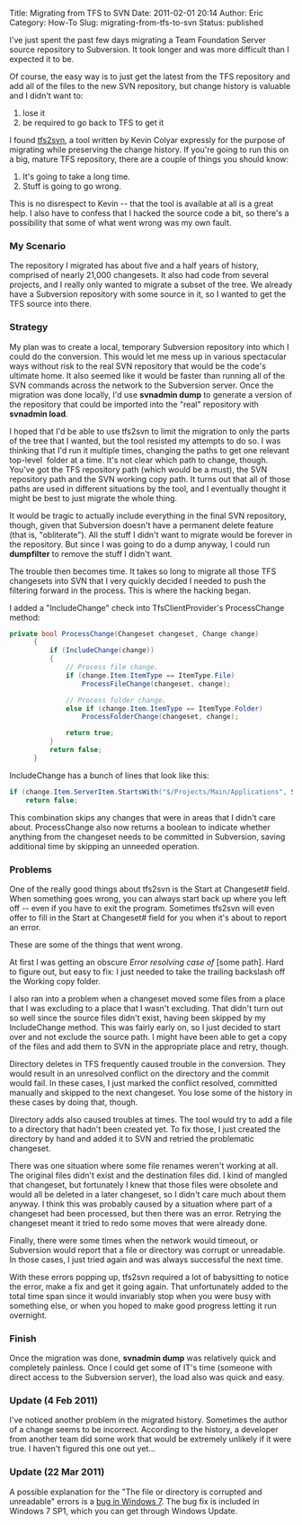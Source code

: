 Title: Migrating from TFS to SVN
Date: 2011-02-01 20:14
Author: Eric
Category: How-To
Slug: migrating-from-tfs-to-svn
Status: published

I've just spent the past few days migrating a Team Foundation Server
source repository to Subversion. It took longer and was more difficult
than I expected it to be.

<!--more-->

Of course, the easy way is to just get the latest from the TFS
repository and add all of the files to the new SVN repository, but
change history is valuable and I didn't want to:

1.  lose it
2.  be required to go back to TFS to get it

I found [tfs2svn](http://sourceforge.net/projects/tfs2svn/), a tool
written by Kevin Colyar expressly for the purpose of migrating while
preserving the change history. If you're going to run this on a big,
mature TFS repository, there are a couple of things you should know:

1.  It's going to take a long time.
2.  Stuff is going to go wrong.

This is no disrespect to Kevin -- that the tool is available at all is a
great help. I also have to confess that I hacked the source code a bit,
so there's a possibility that some of what went wrong was my own fault.

### My Scenario

The repository I migrated has about five and a half years of history,
comprised of nearly 21,000 changesets. It also had code from several
projects, and I really only wanted to migrate a subset of the tree. We
already have a Subversion repository with some source in it, so I wanted
to get the TFS source into there.

### Strategy

My plan was to create a local, temporary Subversion repository into
which I could do the conversion. This would let me mess up in various
spectacular ways without risk to the real SVN repository that would be
the code's ultimate home. It also seemed like it would be faster than
running all of the SVN commands across the network to the Subversion
server. Once the migration was done locally, I'd use **svnadmin dump**
to generate a version of the repository that could be imported into the
"real" repository with **svnadmin load**.

I hoped that I'd be able to use tfs2svn to limit the migration to only
the parts of the tree that I wanted, but the tool resisted my attempts
to do so. I was thinking that I'd run it multiple times, changing the
paths to get one relevant top-level  folder at a time. It's not clear
which path to change, though. You've got the TFS repository path (which
would be a must), the SVN repository path and the SVN working copy path.
It turns out that all of those paths are used in different situations by
the tool, and I eventually thought it might be best to just migrate the
whole thing.

It would be tragic to actually include everything in the final SVN
repository, though, given that Subversion doesn't have a permanent
delete feature (that is, "obliterate"). All the stuff I didn't want to
migrate would be forever in the repository. But since I was going to do
a dump anyway, I could run **dumpfilter** to remove the stuff I didn't
want.

The trouble then becomes time. It takes so long to migrate all those TFS
changesets into SVN that I very quickly decided I needed to push the
filtering forward in the process. This is where the hacking began.

I added a "IncludeChange" check into TfsClientProvider's ProcessChange
method:

```csharp
private bool ProcessChange(Changeset changeset, Change change)
      {
          if (IncludeChange(change))
          {
              // Process file change.
              if (change.Item.ItemType == ItemType.File)
                  ProcessFileChange(changeset, change);

              // Process folder change.
              else if (change.Item.ItemType == ItemType.Folder)
                  ProcessFolderChange(changeset, change);

              return true;
          }
          return false;
      }
```

IncludeChange has a bunch of lines that look like this:

```csharp
if (change.Item.ServerItem.StartsWith("$/Projects/Main/Applications", StringComparison.OrdinalIgnoreCase))
    return false;
```

This combination skips any changes that were in areas that I didn't care
about. ProcessChange also now returns a boolean to indicate whether
anything from the changeset needs to be committed in Subversion, saving
additional time by skipping an unneeded operation.

### Problems

One of the really good things about tfs2svn is the Start at Changeset\#
field. When something goes wrong, you can always start back up where you
left off -- even if you have to exit the program. Sometimes tfs2svn will
even offer to fill in the Start at Changeset\# field for you when it's
about to report an error.

These are some of the things that went wrong.

At first I was getting an obscure *Error resolving case of* \[some
path\]. Hard to figure out, but easy to fix: I just needed to take the
trailing backslash off the Working copy folder.

I also ran into a problem when a changeset moved some files from a place
that I was excluding to a place that I wasn't excluding. That didn't
turn out so well since the source files didn't exist, having been
skipped by my IncludeChange method. This was fairly early on, so I just
decided to start over and not exclude the source path. I might have been
able to get a copy of the files and add them to SVN in the appropriate
place and retry, though.

Directory deletes in TFS frequently caused trouble in the conversion.
They would result in an unresolved conflict on the directory and the
commit would fail. In these cases, I just marked the conflict resolved,
committed manually and skipped to the next changeset. You lose some of
the history in these cases by doing that, though.

Directory adds also caused troubles at times. The tool would try to add
a file to a directory that hadn't been created yet. To fix those, I just
created the directory by hand and added it to SVN and retried the
problematic changeset.

There was one situation where some file renames weren't working at all.
The original files didn't exist and the destination files did. I kind of
mangled that changeset, but fortunately I knew that those files were
obsolete and would all be deleted in a later changeset, so I didn't care
much about them anyway. I think this was probably caused by a situation
where part of a changeset had been processed, but then there was an
error. Retrying the changeset meant it tried to redo some moves that
were already done.

Finally, there were some times when the network would timeout, or
Subversion would report that a file or directory was corrupt or
unreadable. In those cases, I just tried again and was always successful
the next time.

With these errors popping up, tfs2svn required a lot of babysitting to
notice the error, make a fix and get it going again. That unfortunately
added to the total time span since it would invariably stop when you
were busy with something else, or when you hoped to make good progress
letting it run overnight.

### Finish

Once the migration was done, **svnadmin dump** was relatively quick and
completely painless. Once I could get some of IT's time (someone with
direct access to the Subversion server), the load also was quick and
easy.

### Update (4 Feb 2011)

I've noticed another problem in the migrated history. Sometimes the
author of a change seems to be incorrect. According to the history, a
developer from another team did some work that would be extremely
unlikely if it were true. I haven't figured this one out yet...

### Update (22 Mar 2011)

A possible explanation for the "The file or directory is corrupted and
unreadable" errors is a [bug in Windows
7](http://social.technet.microsoft.com/Forums/en/w7itprogeneral/thread/df935a52-a0a9-4f67-ac82-bc39e0585148).
The bug fix is included in Windows 7 SP1, which you can get through
Windows Update.
